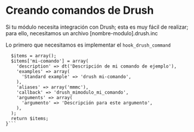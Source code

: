 # Creando comandos de Drush

Si tu módulo necesita integración con Drush; esta es muy fácil de realizar; para ello, necesitamos un archivo [nombre-modulo].drush.inc

Lo primero que necesitamos es implementar el ```hook_drush_command```

```function mimodulo_drush_command() {
  $items = array();
  $items['mi-comando'] = array(
    'description' => dt('Descripción de mi comando de ejemplo'),
    'examples' => array(
      'Standard example' => 'drush mi-comando',
    ),
    'aliases' => array('mmmc'),
    'callback' => 'drush_mimodulo_mi_comando',
    'arguments' => array(
      'argumento' => 'Descripción para este argumento',
    ),
  );
  return $items;
}```
